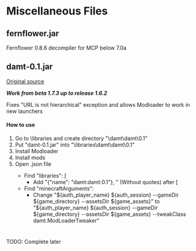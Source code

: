 # Miscellaneous Files
## fernflower.jar

Fernflower 0.8.6 decompiler for MCP below 7.0a

## damt-0.1.jar

[Original source](https://www.minecraftforum.net/forums/mapping-and-modding-java-edition/minecraft-mods/mods-discussion/1291855-a-custom-tweaker-for-using-older-modloaders-in-the)

***Work from beta 1.7.3 up to release 1.6.2***

Fixes "URL is not hierarchical" exception and allows Modloader to work in new launchers

#### How to use

1. Go to <MC folder>\libraries and create directory "\damt\damt\0.1"
2. Put "damt-0.1.jar" into "<MC folder>\libraries\damt\damt\0.1"
1. Install Modloader
2. Install mods
3. Open <version>.json file
   - Find "libraries": \[
	 - Add "{"name": "damt:damt:0.1"}, " (Without quotes) after \[
   - Find "minecraftArguments":
     - Change "${auth_player_name} ${auth_session} --gameDir ${game_directory} --assetsDir ${game_assets}" to "${auth_player_name} ${auth_session} --gameDir ${game_directory} --assetsDir ${game_assets} --tweakClass damt.ModLoaderTweaker"

#

TODO: Complete later

